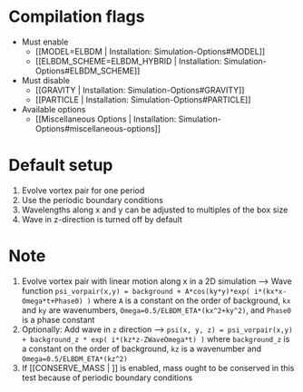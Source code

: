 # Compilation flags
- Must enable
   - [[MODEL=ELBDM | Installation: Simulation-Options#MODEL]]
   - [[ELBDM_SCHEME=ELBDM_HYBRID | Installation: Simulation-Options#ELBDM_SCHEME]]
- Must disable
   - [[GRAVITY | Installation: Simulation-Options#GRAVITY]]
   - [[PARTICLE | Installation: Simulation-Options#PARTICLE]]
- Available options
   - [[Miscellaneous Options | Installation: Simulation-Options#miscellaneous-options]]


# Default setup
1. Evolve vortex pair for one period
2. Use the periodic boundary conditions
3. Wavelengths along x and y can be adjusted to multiples of the box size
4. Wave in z-direction is turned off by default


# Note
1. Evolve vortex pair with linear motion along x in a 2D simulation
   --> Wave function `psi_vorpair(x,y) = background + A*cos(ky*y)*exp( i*(kx*x-Omega*t+Phase0) )`
       where `A` is a constant on the order of background, `kx` and `ky` are wavenumbers,
       `Omega=0.5/ELBDM_ETA*(kx^2+ky^2)`, and `Phase0` is a phase constant
2. Optionally: Add wave in `z` direction
    -->   `psi(x, y, z) = psi_vorpair(x,y) + background_z * exp( i*(kz*z-ZWaveOmega*t) )`
       where `background_z` is a constant on the order of background, `kz` is a wavenumber and
       `Omega=0.5/ELBDM_ETA*(kz^2)`
3. If [[CONSERVE_MASS | ]] is enabled, mass ought to be conserved in this test because of periodic boundary conditions
